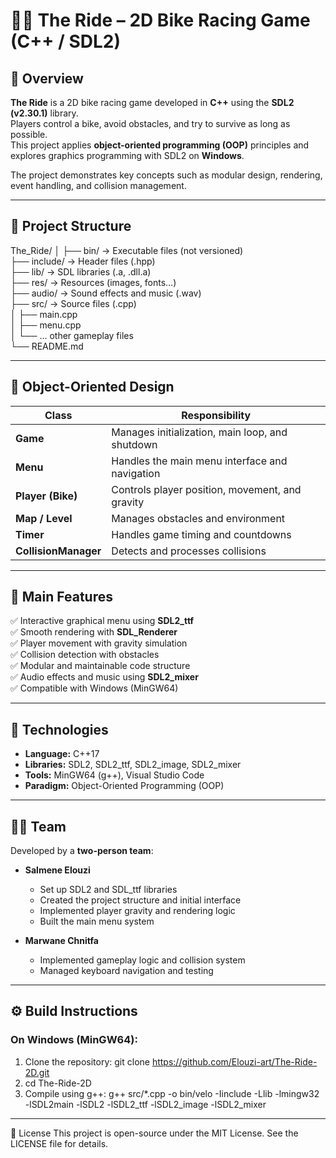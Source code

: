 # 🚴‍♂️ The Ride – 2D Bike Racing Game (C++ / SDL2)

## 🎯 Overview

**The Ride** is a 2D bike racing game developed in **C++** using the **SDL2 (v2.30.1)** library.  
Players control a bike, avoid obstacles, and try to survive as long as possible.  
This project applies **object-oriented programming (OOP)** principles and explores graphics programming with SDL2 on **Windows**.

The project demonstrates key concepts such as modular design, rendering, event handling, and collision management.

---

## 🧱 Project Structure

The_Ride/
│
├── bin/ → Executable files (not versioned)  
├── include/ → Header files (.hpp)  
├── lib/ → SDL libraries (.a, .dll.a)  
├── res/ → Resources (images, fonts…)  
├── audio/ → Sound effects and music (.wav)  
├── src/ → Source files (.cpp)  
│   ├── main.cpp  
│   ├── menu.cpp  
│   └── … other gameplay files  
└── README.md

---

## 🧩 Object-Oriented Design

| Class                | Responsibility                                  |
| -------------------- | ----------------------------------------------- |
| **Game**             | Manages initialization, main loop, and shutdown |
| **Menu**             | Handles the main menu interface and navigation  |
| **Player (Bike)**    | Controls player position, movement, and gravity |
| **Map / Level**      | Manages obstacles and environment               |
| **Timer**            | Handles game timing and countdowns              |
| **CollisionManager** | Detects and processes collisions                |

---

## 🧠 Main Features

✅ Interactive graphical menu using **SDL2_ttf**  
✅ Smooth rendering with **SDL_Renderer**  
✅ Player movement with gravity simulation  
✅ Collision detection with obstacles  
✅ Modular and maintainable code structure  
✅ Audio effects and music using **SDL2_mixer**  
✅ Compatible with Windows (MinGW64)

---

## 🧰 Technologies

- **Language:** C++17  
- **Libraries:** SDL2, SDL2_ttf, SDL2_image, SDL2_mixer  
- **Tools:** MinGW64 (g++), Visual Studio Code  
- **Paradigm:** Object-Oriented Programming (OOP)

---

## 👨‍💻 Team

Developed by a **two-person team**:

- **Salmene Elouzi**  
  - Set up SDL2 and SDL_ttf libraries  
  - Created the project structure and initial interface  
  - Implemented player gravity and rendering logic  
  - Built the main menu system  

- **Marwane Chnitfa**  
  - Implemented gameplay logic and collision system  
  - Managed keyboard navigation and testing

---

## ⚙️ Build Instructions

### On **Windows (MinGW64)**:

1. Clone the repository:
git clone https://github.com/Elouzi-art/The-Ride-2D.git
2. cd The-Ride-2D
3. Compile using g++:
g++ src/*.cpp -o bin/velo -Iinclude -Llib -lmingw32 -lSDL2main -lSDL2 -lSDL2_ttf -lSDL2_image -lSDL2_mixer

---

📜 License
This project is open-source under the MIT License.
See the LICENSE file for details.





